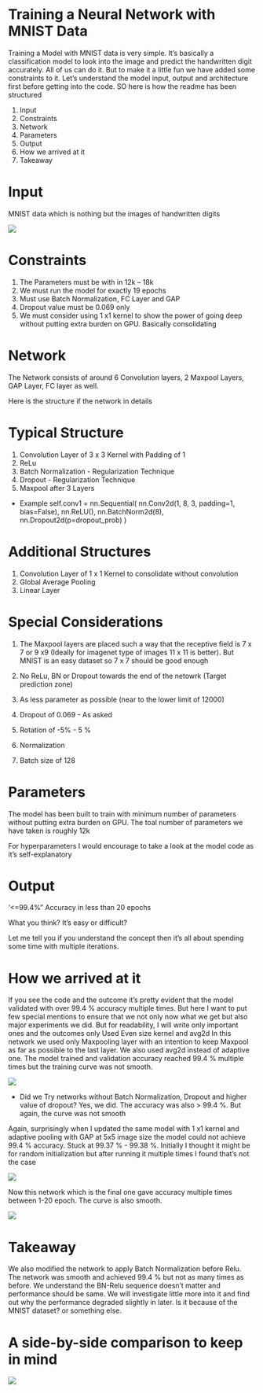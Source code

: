 
Training a Neural Network with MNIST Data
===============================================

Training a Model with MNIST data is very simple. It’s basically a classification model to look into the image and predict the handwritten digit accurately. All of us can do it. But to make it a little fun we have added some constraints to it. Let’s understand the model input, output and architecture first before getting into the code. SO here is how the readme has been structured

1.	Input 
2.	Constraints
3.	Network 
4.	Parameters
5.	Output
6.	How we arrived at it
7.	Takeaway

Input
======
MNIST data which is nothing but the images of handwritten digits 

![]('mnist.png')

Constraints
===========
1.	The Parameters must be with in 12k – 18k
2.	We must run the model for exactly 19 epochs
3.	Must use Batch Normalization, FC Layer and GAP
4.	Dropout value must be 0.069 only
5.	We must consider using 1 x1 kernel to show the power of going deep without putting extra burden on GPU. Basically consolidating 

Network 
==============
The Network consists of around 6 Convolution layers, 2 Maxpool Layers, GAP Layer, FC layer as well.

Here is the structure if the network in details 

Typical Structure 
==================
1. Convolution Layer of 3 x 3 Kernel with Padding of 1 
2. ReLu
3. Batch Normalization - Regularization Technique 
4. Dropout              - Regularization Technique 
5. Maxpool after 3 Layers 

-	Example 
self.conv1 = nn.Sequential(
            nn.Conv2d(1, 8, 3, padding=1, bias=False),
            nn.ReLU(),
            nn.BatchNorm2d(8),
            nn.Dropout2d(p=dropout_prob)
        )

Additional Structures
======================
1. Convolution Layer of 1 x 1 Kernel to consolidate without convolution 
2. Global Average Pooling 
3. Linear Layer 

Special Considerations
========================
1. The Maxpool layers are placed such a way that the receptive field is 7 x 7 or 9 x9 (Ideally for imagenet type of images 11 x 11 is better). But MNIST is an easy dataset so 7 x 7 should be good enough

2. No ReLu, BN or Dropout towards the end of the netowrk (Target prediction zone)

3. As less parameter as possible (near to the lower limit of 12000)
4. Dropout of 0.069 - As asked
5. Rotation of -5% - 5 %
6. Normalization
7. Batch size of 128 

Parameters
============

The model has been built to train with minimum number of parameters without putting extra burden on GPU. The toal number of parameters we have taken is roughly 12k

For hyperparameters I would encourage to take a look at the model code as it’s self-explanatory 

Output
======

‘<=99.4%” Accuracy in less than 20 epochs 

What you think? It’s easy or difficult?

Let me tell you if you understand the concept then it’s all about spending some time with multiple iterations.


How we arrived at it
=====================

If you see the code and the outcome it’s pretty evident that the model validated with over 99.4 % accuracy multiple times. But here I want to put few special mentions to ensure that we not only now what we get but also major experiments we did. But for readability, I will write only important ones and the outcomes only
Used Even size kernel and avg2d 
In this network we used only Maxpooling layer with an intention to keep Maxpool as far as possible to the last layer. We also used avg2d instead of adaptive one.
The model trained and validation accuracy reached 99.4 % multiple times but the training curve was not smooth.

![]('parameter.png')

- Did we Try networks without Batch Normalization, Dropout and higher value of dropout? Yes, we did. The accuracy was also > 99.4 %. But again, the curve was not smooth 

Again, surprisingly when I updated the same model with 1 x1 kernel and adaptive pooling with GAP at 5x5 image size the model could not achieve 99.4 % accuracy. Stuck at 99.37 % - 99.38 %. Initially I thought it might be for random initialization but after running it multiple times I found that’s not the case

![]('t1.png')

Now this network which is the final one gave accuracy multiple times between 1-20 epoch. The curve is also smooth.

![]('final.png')



Takeaway
==============
We also modified the network to apply Batch Normalization before Relu. The network was smooth and achieved 99.4 % but not as many times as before. We understand the BN-Relu sequence doesn’t matter and performance should be same. We will investigate little more into it and find out why the performance degraded slightly in later. Is it because of the MNIST dataset? or something else.

A side-by-side comparison to keep in mind 
==========================================
 
![]('comparison.png')






 


